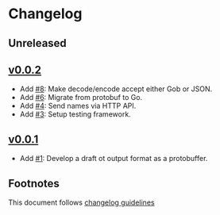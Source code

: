 # Changelog

## Unreleased

## [v0.0.2]

- Add [#8]: Make decode/encode accept either Gob or JSON.
- Add [#6]: Migrate from protobuf to Go.
- Add [#4]: Send names via HTTP API.
- Add [#3]: Setup testing framework.

## [v0.0.1]

- Add [#1]: Develop a draft ot output format as a protobuffer.

## Footnotes

This document follows [changelog guidelines]

[v0.0.2]: https://github.com/gnames/gnfinder/compare/v0.0.1...v0.0.2
[v0.0.1]: https://github.com/gnames/gnames/tree/v0.0.1

[#12]: https://github.com/gnames/gnames/issues/12
[#11]: https://github.com/gnames/gnames/issues/11
[#10]: https://github.com/gnames/gnames/issues/10
[#9]: https://github.com/gnames/gnames/issues/9
[#8]: https://github.com/gnames/gnames/issues/8
[#7]: https://github.com/gnames/gnames/issues/7
[#6]: https://github.com/gnames/gnames/issues/6
[#5]: https://github.com/gnames/gnames/issues/5
[#4]: https://github.com/gnames/gnames/issues/4
[#3]: https://github.com/gnames/gnames/issues/3
[#2]: https://github.com/gnames/gnames/issues/2
[#1]: https://github.com/gnames/gnames/issues/1

[changelog guidelines]: https://github.com/olivierlacan/keep-a-changelog
[gnindex]: https://index.globalnames.org
[Ruby gem gndinder]: https://github.com/GlobalNamesArchitecture/gnfinder
